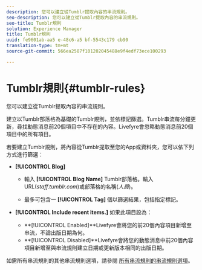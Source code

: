 ```yaml
---
description: 您可以建立從Tumblr提取內容的串流規則。
seo-description: 您可以建立從Tumblr提取內容的串流規則。
seo-title: Tumblr規則
solution: Experience Manager
title: Tumblr規則
uuid: fe9601ab-aa5 e-48c6-a5 bf-5543c179 cb90
translation-type: tm+mt
source-git-commit: 566ea2587f101202045488e9f4edf73ece100293

---
```



# Tumblr規則{#tumblr-rules}

您可以建立從Tumblr提取內容的串流規則。

建立以Tumblr部落格為基礎的Tumblr規則，並依標記篩選。Tumblr串流每分鐘更新，尋找動態消息前20個項目中不存在的內容。Livefyre會忽略動態消息前20個項目中的所有項目。

若要建立Tumblr規則，將內容從Tumblr提取至您的App或資料夾，您可以依下列方式進行篩選：

* **[!UICONTROL Blog]**

   * 輸入 **[!UICONTROL Blog Name]** Tumblr部落格。輸入URL(*staff.tumblr.com*)或部落格的名稱(*人員*)。

   * 最多可包含一 **[!UICONTROL Tag]** 個以篩選結果，包括指定標記。

* **[!UICONTROL Include recent items.]** 如果此項目設為：

   * **[!UICONTROL Enabled]**Livefyre會將您的前20個內容項目新增至串流，不論出版日期為何。
   * **[!UICONTROL Disabled]**Livefyre會將您的動態消息中前20個內容項目新增至與串流規則建立日期或更新版本相同的出版日期。

如需所有串流規則的其他串流規則選項，請參閱 [所有串流規則的串流規則選項](../c-streams/c-stream-rule-options-for-all-stream-rules.md#c_stream_rule_options_for_all_stream_rules)。
